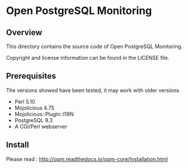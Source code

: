 Open PostgreSQL Monitoring
==========================

Overview
--------

This directory contains the source code of Open PostgreSQL Monitoring.

Copyright and license information can be found in the LICENSE file.

Prerequisites
-------------

The versions showed have been tested, it may work with older versions

* Perl 5.10
* Mojolicious 4.75
* Mojolicious::Plugin::I18N
* PostgreSQL 9.3
* A CGI/Perl webserver

Install
-------

Please read :  http://opm.readthedocs.io/opm-core/Installation.html

